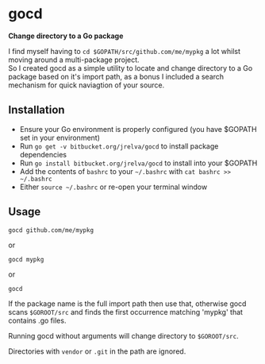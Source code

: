 # gocd
__Change directory to a Go package__

I find myself having to `cd $GOPATH/src/github.com/me/mypkg` a lot whilst moving around a multi-package project.  
So I created gocd as a simple utility to locate and change directory to a Go package based on it's import path, as a bonus I included a search mechanism for quick naviagtion of your source.  

## Installation
  * Ensure your Go environment is properly configured (you have $GOPATH set in your environment)
  * Run `go get -v bitbucket.org/jrelva/gocd` to install package dependencies
  * Run `go install bitbucket.org/jrelva/gocd` to install into your $GOPATH
  * Add the contents of `bashrc` to your `~/.bashrc` with `cat bashrc >> ~/.bashrc`
  * Either `source ~/.bashrc` or re-open your terminal window
                 
## Usage
    gocd github.com/me/mypkg
or

    gocd mypkg
or

    gocd

If the package name is the full import path then use that, otherwise gocd scans `$GOROOT/src` and finds the first occurrence matching 'mypkg' that contains .go files.

Running gocd without arguments will change directory to `$GOROOT/src`.  

Directories with `vendor` or `.git` in the path are ignored.

